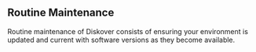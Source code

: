 
## Routine Maintenance

Routine maintenance of Diskover consists of ensuring your environment is updated and current with software versions as they become available.
